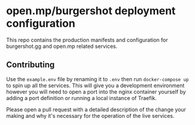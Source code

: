 # open.mp/burgershot deployment configuration

This repo contains the production manifests and configuration for burgershot.gg and open.mp related services.

## Contributing

Use the `example.env` file by renaming it to `.env` then run `docker-compose up` to spin up all the services. This will
give you a development environment however you will need to open a port into the nginx container yourself by adding a
port definition or running a local instance of Traefik.

Please open a pull request with a detailed description of the change your making and why it's necessary for the
operation of the live services.
